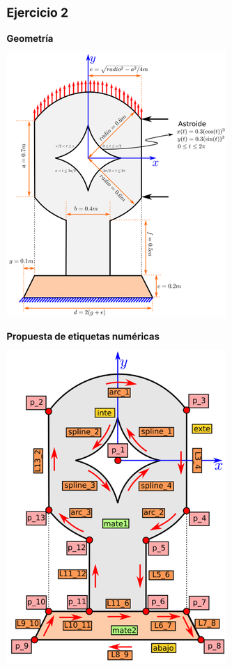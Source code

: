 # Ejercicio 2

## Geometría

![ejercicio_2_esquema.png](Figuras/ejercicio_2_esquema.png)


## Propuesta de etiquetas numéricas


![ejercicio_2_etiquetas.png](Figuras/ejercicio_2_etiquetas.png)
